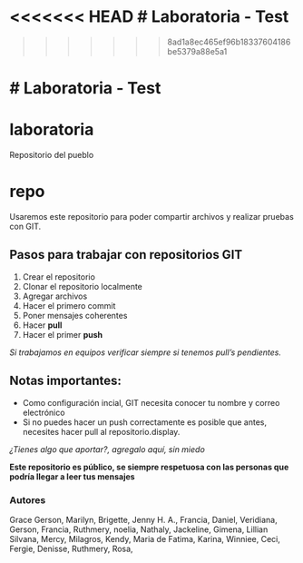 ﻿<<<<<<< HEAD
﻿# Laboratoria - Test
=======
>>>>>>> 8ad1a8ec465ef96b18337604186be5379a88e5a1

﻿# Laboratoria - Test
=======
# laboratoria
Repositorio del pueblo

repo
=======
Usaremos este repositorio para poder compartir archivos y realizar pruebas con GIT.

## Pasos para trabajar con repositorios GIT

1. Crear el repositorio
2. Clonar el repositorio localmente
3. Agregar archivos
4. Hacer el primero commit
5. Poner mensajes coherentes
6. Hacer **pull**
7. Hacer el primer **push**

*Si trabajamos en equipos verificar siempre si tenemos pull’s pendientes.*

## Notas importantes:

- Como configuración incial, GIT necesita conocer tu nombre y correo electrónico
- Si no puedes hacer un push correctamente es posible que antes, necesites hacer pull al repositorio.display.

*¿Tienes algo que aportar?, agregalo aquí, sin miedo*


**Este repositorio es público, se siempre respetuosa con las personas que podría llegar a leer tus mensajes**

### Autores


Grace
Gerson,
Marilyn,
Brigette,
Jenny H. A.,
Francia,
Daniel,
Veridiana,
Gerson,
Francia,
Ruthmery,
noelia,
Nathaly,
Jackeline,
Gimena,
Lillian
Silvana,
Mercy,
Milagros,
Kendy,
Maria de Fatima,
Karina,
Winniee,
Ceci,
Fergie,
Denisse,
Ruthmery,
Rosa,
